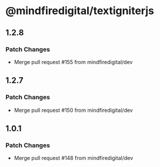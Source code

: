 # @mindfiredigital/textigniterjs

## 1.2.8

### Patch Changes

- Merge pull request #155 from mindfiredigital/dev

## 1.2.7

### Patch Changes

- Merge pull request #150 from mindfiredigital/dev

## 1.0.1

### Patch Changes

- Merge pull request #148 from mindfiredigital/dev
